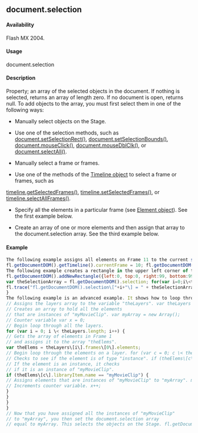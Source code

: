 ## document.selection

#### Availability

Flash MX 2004.

#### Usage

document.selection

#### Description

Property; an array of the selected objects in the document. If nothing is selected, returns an array of length zero. If no document is open, returns null.
To add objects to the array, you must first select them in one of the following ways:

-   Manually select objects on the Stage.

-   Use one of the selection methods, such as [document.setSelectionRect()](#!wielmic/developers-animatesdk-docs/test/Document_object/docu9689.md), [document.setSelectionBounds()](#!wielmic/developers-animatesdk-docs/test/Document_object/docu9658.md), [document.mouseClick()](#!wielmic/developers-animatesdk-docs/test/Document_object/docum130.md), [document.mouseDblClk()](#!wielmic/developers-animatesdk-docs/test/Document_object/docum140.md), or [document.selectAll()](#!wielmic/developers-animatesdk-docs/test/Document_object/docum420.md).

-   Manually select a frame or frames.

-   Use one of the methods of the [Timeline object](#!wielmic/developers-animatesdk-docs/test/Timeline_object/timeline_summary.md) to select a frame or frames, such as

[timeline.getSelectedFrames()](#!wielmic/developers-animatesdk-docs/test/Timeline_object/timeli25.md), [timeline.setSelectedFrames()](#!wielmic/developers-animatesdk-docs/test/Timeline_object/timeli46.md), or [timeline.selectAllFrames()](#!wielmic/developers-animatesdk-docs/test/Timeline_object/timeli42.md).

-   Specify all the elements in a particular frame (see [Element object](#!wielmic/developers-animatesdk-docs/test/Element_object/element_summary.md)). See the first example below.

-   Create an array of one or more elements and then assign that array to the document.selection array. See the third example below.

#### Example

```javascript
The following example assigns all elements on Frame 11 to the current selection (remember that index values are different from frame number values):
fl.getDocumentDOM().getTimeline().currentFrame = 10; fl.getDocumentDOM().selection = fl.getDocumentDOM().getTimeline().layers\[0\].frames\[10\].elements;
The following example creates a rectangle in the upper left corner of the Stage and a text string underneath the rectangle. Then it selects both objects using [document.setSelectionRect()](#!wielmic/developers-animatesdk-docs/test/Document_object/docu9689.md) and adds them to the document.selection array. Finally, it displays the contents of document.selection in the Output panel.
fl.getDocumentDOM().addNewRectangle({left:0, top:0, right:99, bottom:99}, 0); fl.getDocumentDOM().addNewText({left:-1, top:117.3, right:9.2, bottom:134.6}); fl.getDocumentDOM().setTextString('Hello World'); fl.getDocumentDOM().setSelectionRect({left:-28, top:-22, right:156.0, bottom:163});
var theSelectionArray = fl.getDocumentDOM().selection; for(var i=0;i\<theSelectionArray.length;i++){
fl.trace("fl.getDocumentDOM().selection\["+i+"\] = " + theSelectionArray\[i\]);
}
The following example is an advanced example. It shows how to loop through the layer array and elements array to locate instances of a particular symbol and select them. You could extend this example to include loops for multiple frames or scenes. This example assigns all instances of the movie clip myMovieClip in the first frame to the current selection:
// Assigns the layers array to the variable "theLayers". var theLayers = fl.getDocumentDOM().getTimeline().layers;
// Creates an array to hold all the elements
// that are instances of "myMovieClip". var myArray = new Array();
// Counter variable var x = 0;
// Begin loop through all the layers.
for (var i = 0; i \< theLayers.length; i++) {
// Gets the array of elements in Frame 1
// and assigns it to the array "theElems".
var theElems = theLayers\[i\].frames\[0\].elements;
// Begin loop through the elements on a layer. for (var c = 0; c \< theElems.length; c++) {
// Checks to see if the element is of type "instance". if (theElems\[c\].elementType == "instance") {
// If the element is an instance, it checks
// if it is an instance of "myMovieClip".
if (theElems\[c\].libraryItem.name == "myMovieClip") {
// Assigns elements that are instances of "myMovieClip" to "myArray". myArray\[x\] = theElems\[c\];
// Increments counter variable. x++;
}
}
}
}
// Now that you have assigned all the instances of "myMovieClip"
// to "myArray", you then set the document.selection array
// equal to myArray. This selects the objects on the Stage. fl.getDocumentDOM().selection = myArray;

```